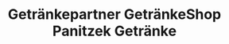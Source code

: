 ---
title: "Getränkepartner GetränkeShop Panitzek Getränke"
url: /braunschweig/getraenkepartner-getraenkeshop-panitzek-getraenke/
shop: Getränke
---